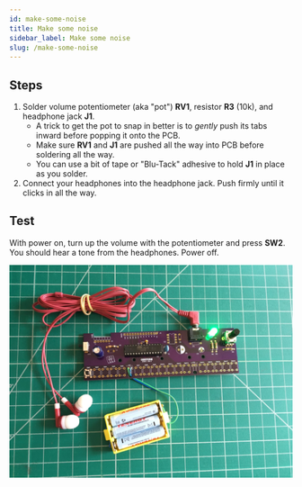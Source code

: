```yaml
---
id: make-some-noise
title: Make some noise
sidebar_label: Make some noise
slug: /make-some-noise
---
```


## Steps

1. Solder volume potentiometer (aka "pot") **RV1**, resistor **R3** (10k), and headphone jack **J1**.
   - A trick to get the pot to snap in better is to _gently_ push its tabs inward before popping it onto the PCB.
   - Make sure **RV1** and **J1** are pushed all the way into PCB before soldering all the way.
   - You can use a bit of tape or "Blu-Tack" adhesive to hold **J1** in place as you solder.
2. Connect your headphones into the headphone jack. Push firmly until it clicks in all the way.

## Test

With power on, turn up the volume with the potentiometer and press **SW2**. You should hear a tone from the headphones. Power off.

![050300@0.5x.jpg](/img/pcb_assembly/050300@0.5x.jpg)
